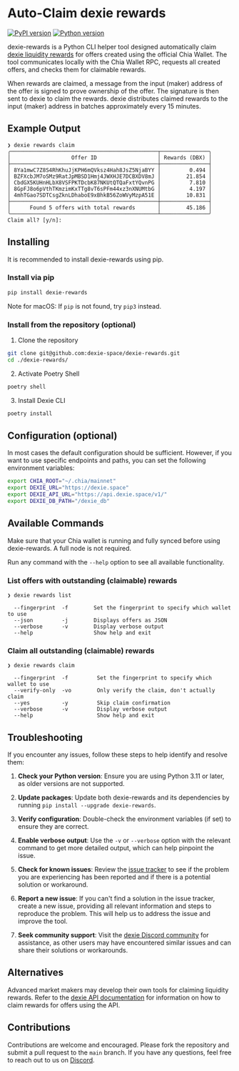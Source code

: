 # Auto-Claim dexie rewards

[![PyPI version](https://badge.fury.io/py/dexie-rewards.svg)](https://badge.fury.io/py/dexie-rewards)
[![Python version](https://img.shields.io/pypi/pyversions/dexie-rewards.svg)](https://pypi.python.org/pypi/dexie-rewards)

dexie-rewards is a Python CLI helper tool designed automatically claim [dexie liquidity rewards](https://dexie.space/incentives) for offers created using the official Chia Wallet. The tool communicates locally with the Chia Wallet RPC, requests all created offers, and checks them for claimable rewards.

When rewards are claimed, a message from the input (maker) address of the offer is signed to prove ownership of the offer. The signature is then sent to dexie to claim the rewards. dexie distributes claimed rewards to the input (maker) address in batches approximately every 15 minutes.

## Example Output

```
❯ dexie rewards claim
╭──────────────────────────────────────────────┬───────────────╮
│                   Offer ID                   │ Rewards (DBX) │
├──────────────────────────────────────────────┼───────────────┤
│ 8Ya1mwC7Z8S4RhKhuJjKPH6mQVksz4Hah8JsZ5NjaBYY │         0.494 │
│ BZFXcbJM7oSMz9RatJpMBSD1Hmj4JWXHJE7DCBXDV8mJ │        21.854 │
│ CbdGX5KUHnHLbX8VSFPKTDcbK87NKUtQTQaFxtYQvnPG │         7.810 │
│ 8GpFJ8o6pVthTKmzimKxTTg8vT6sPFm44xz3nXNUMtbG │         4.197 │
│ 4mhTGao7SDTCsgZknLDhaboE9xBhkB56ZoWVyMzpA51E │        10.831 │
├──────────────────────────────────────────────┼───────────────┤
│      Found 5 offers with total rewards       │        45.186 │
╰──────────────────────────────────────────────┴───────────────╯
Claim all? [y/n]:
```

## Installing

It is recommended to install dexie-rewards using pip.

### Install via pip

```sh
pip install dexie-rewards
```
Note for macOS: If `pip` is not found, try `pip3` instead.

### Install from the repository (optional)

1. Clone the repository

```sh
git clone git@github.com:dexie-space/dexie-rewards.git
cd ./dexie-rewards/
```

2. Activate Poetry Shell

```sh
poetry shell
```

3. Install Dexie CLI

```sh
poetry install
```

## Configuration (optional)

In most cases the default configuration should be sufficient. However, if you want to use specific endpoints and paths, you can set the following environment variables:

```sh
export CHIA_ROOT="~/.chia/mainnet"
export DEXIE_URL="https://dexie.space"
export DEXIE_API_URL="https://api.dexie.space/v1/"
export DEXIE_DB_PATH="/dexie_db"
```

## Available Commands

Make sure that your Chia wallet is running and fully synced before using dexie-rewards. A full node is not required.

Run any command with the `--help` option to see all available functionality.

### List offers with outstanding (claimable) rewards
```
❯ dexie rewards list

  --fingerprint  -f        Set the fingerprint to specify which wallet to use
  --json         -j        Displays offers as JSON
  --verbose      -v        Display verbose output
  --help                   Show help and exit
```

### Claim all outstanding (claimable) rewards
```
❯ dexie rewards claim

  --fingerprint  -f         Set the fingerprint to specify which wallet to use
  --verify-only  -vo        Only verify the claim, don't actually claim
  --yes          -y         Skip claim confirmation
  --verbose      -v         Display verbose output
  --help                    Show help and exit
```

## Troubleshooting

If you encounter any issues, follow these steps to help identify and resolve them:

1. **Check your Python version**: Ensure you are using Python 3.11 or later, as older versions are not supported.

2. **Update packages**: Update both dexie-rewards and its dependencies by running `pip install --upgrade dexie-rewards`.

3. **Verify configuration**: Double-check the environment variables (if set) to ensure they are correct.

4. **Enable verbose output**: Use the `-v` or `--verbose` option with the relevant command to get more detailed output, which can help pinpoint the issue.

5. **Check for known issues**: Review the [issue tracker](https://github.com/dexie-space/dexie-rewards/issues) to see if the problem you are experiencing has been reported and if there is a potential solution or workaround.

6. **Report a new issue**: If you can't find a solution in the issue tracker, create a new issue, providing all relevant information and steps to reproduce the problem. This will help us to address the issue and improve the tool.

7. **Seek community support**: Visit the [dexie Discord community](https://discord.gg/3xUrkAxUmd) for assistance, as other users may have encountered similar issues and can share their solutions or workarounds.

## Alternatives

Advanced market makers may develop their own tools for claiming liquidity rewards. Refer to the [dexie API documentation](https://dexie.space/api) for information on how to claim rewards for offers using the API.

## Contributions

Contributions are welcome and encouraged. Please fork the repository and submit a pull request to the `main` branch. If you have any questions, feel free to reach out to us on [Discord](https://discord.gg/3xUrkAxUmd).